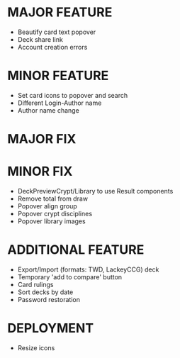 # MAJOR FEATURE
* Beautify card text popover
* Deck share link
* Account creation errors

# MINOR FEATURE
* Set card icons to popover and search
* Different Login-Author name
* Author name change

# MAJOR FIX
# MINOR FIX
* DeckPreviewCrypt/Library to use Result components
* Remove total from draw
* Popover align group
* Popover crypt disciplines
* Popover library images

# ADDITIONAL FEATURE
* Export/Import (formats: TWD, LackeyCCG) deck
* Temporary 'add to compare' button
* Card rulings
* Sort decks by date
* Password restoration

# DEPLOYMENT
* Resize icons
